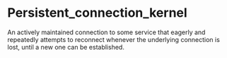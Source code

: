 # Persistent_connection_kernel

An actively maintained connection to some service that eagerly and
repeatedly attempts to reconnect whenever the underlying connection is
lost, until a new one can be established.
